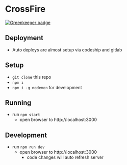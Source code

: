 # CrossFire

[![Greenkeeper badge](https://badges.greenkeeper.io/scott-ad-riley/crossfire.svg)](https://greenkeeper.io/)

## Deployment

* Auto deploys are almost setup via codeship and gitlab

## Setup

* `git clone` this repo
* `npm i`
* `npm i -g nodemon` for development

## Running

* run `npm start`
  * open browser to http://localhost:3000

## Development

* run `npm run dev`
  * open browser to http://localhost:3000
    * code changes will auto refresh server


